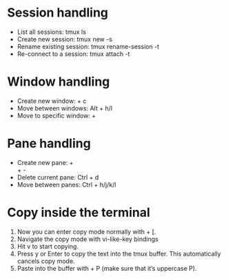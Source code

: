 # Session handling

- List all sessions: tmux ls
- Create new session: tmux new -s <session name>
- Rename existing session: tmux rename-session -t <current name> <new name>
- Re-connect to a session: tmux attach -t <session name>

# Window handling

- Create new window: <prefix> + c
- Move between windows: Alt + h/l
- Move to specific window: <prefix> + <window number>

# Pane handling

- Create new pane:
    <prefix> + \
    <prefix> + -
- Delete current pane: Ctrl + d
- Move between panes: Ctrl + h/j/k/l

# Copy inside the terminal

1. Now you can enter copy mode normally with <prefix> + [.
2. Navigate the copy mode with vi-like-key bindings
3. Hit v to start copying.
4. Press y or Enter to copy the text into the tmux buffer. This automatically cancels copy mode.
5. Paste into the buffer with <prefix> + P (make sure that it’s uppercase P).
